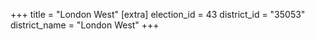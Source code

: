 +++
title = "London West"
[extra]
election_id = 43
district_id = "35053"
district_name = "London West"
+++
